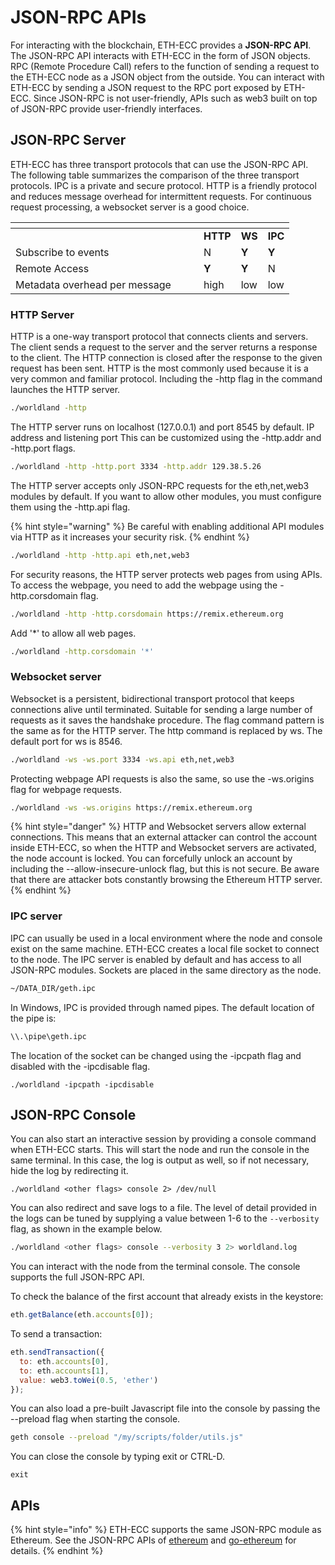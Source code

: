 # JSON-RPC APIs

For interacting with the blockchain, ETH-ECC provides a **JSON-RPC API**. The JSON-RPC API interacts with ETH-ECC in the form of JSON objects. RPC (Remote Procedure Call) refers to the function of sending a request to the ETH-ECC node as a JSON object from the outside. You can interact with ETH-ECC by sending a JSON request to the RPC port exposed by ETH-ECC. Since JSON-RPC is not user-friendly, APIs such as web3 built on top of JSON-RPC provide user-friendly interfaces.



## JSON-RPC Server

ETH-ECC has three transport protocols that can use the JSON-RPC API. The following table summarizes the comparison of the three transport protocols. IPC is a private and secure protocol. HTTP is a friendly protocol and reduces message overhead for intermittent requests. For continuous request processing, a websocket server is a good choice.

<table data-header-hidden><thead><tr><th width="285"></th><th></th><th></th><th></th></tr></thead><tbody><tr><td></td><td><strong>HTTP</strong></td><td><strong>WS</strong></td><td><strong>IPC</strong></td></tr><tr><td>Subscribe to events</td><td>N</td><td><strong>Y</strong></td><td><strong>Y</strong></td></tr><tr><td>Remote Access</td><td><strong>Y</strong></td><td><strong>Y</strong></td><td>N</td></tr><tr><td>Metadata overhead per message</td><td>high</td><td>low</td><td>low</td></tr></tbody></table>



### HTTP Server <a href="#http-server" id="http-server"></a>

HTTP is a one-way transport protocol that connects clients and servers. The client sends a request to the server and the server returns a response to the client. The HTTP connection is closed after the response to the given request has been sent. HTTP is the most commonly used because it is a very common and familiar protocol. Including the -http flag in the command launches the HTTP server.

```sh
./worldland -http
```



The HTTP server runs on localhost (127.0.0.1) and port 8545 by default. IP address and listening port This can be customized using the -http.addr and -http.port flags.

```sh
./worldland -http -http.port 3334 -http.addr 129.38.5.26
```



The HTTP server accepts only JSON-RPC requests for the eth,net,web3 modules by default. If you want to allow other modules, you must configure them using the -http.api flag.

{% hint style="warning" %}
Be careful with enabling additional API modules via HTTP as it increases your security risk.
{% endhint %}

```sh
./worldland -http -http.api eth,net,web3
```



For security reasons, the HTTP server protects web pages from using APIs. To access the webpage, you need to add the webpage using the -http.corsdomain flag.

```sh
./worldland -http -http.corsdomain https://remix.ethereum.org
```

Add '\*' to allow all web pages.

```sh
./worldland -http.corsdomain '*'
```



### Websocket server

Websocket is a persistent, bidirectional transport protocol that keeps connections alive until terminated. Suitable for sending a large number of requests as it saves the handshake procedure. The flag command pattern is the same as for the HTTP server. The http command is replaced by ws. The default port for ws is 8546.

```sh
./worldland -ws -ws.port 3334 -ws.api eth,net,web3
```

Protecting webpage API requests is also the same, so use the -ws.origins flag for webpage requests.

```sh
./worldland -ws -ws.origins https://remix.ethereum.org
```



{% hint style="danger" %}
HTTP and Websocket servers allow external connections. This means that an external attacker can control the account inside ETH-ECC, so when the HTTP and Websocket servers are activated, the node account is locked. You can forcefully unlock an account by including the --allow-insecure-unlock flag, but this is not secure. Be aware that there are attacker bots constantly browsing the Ethereum HTTP server.
{% endhint %}



### IPC server

IPC can usually be used in a local environment where the node and console exist on the same machine. ETH-ECC creates a local file socket to connect to the node. The IPC server is enabled by default and has access to all JSON-RPC modules. Sockets are placed in the same directory as the node.

```sh
~/DATA_DIR/geth.ipc
```

In Windows, IPC is provided through named pipes. The default location of the pipe is:

```sh
\\.\pipe\geth.ipc
```

The location of the socket can be changed using the -ipcpath flag and disabled with the -ipcdisable flag.

```
./worldland -ipcpath -ipcdisable
```



## JSON-RPC Console



You can also start an interactive session by providing a console command when ETH-ECC starts. This will start the node and run the console in the same terminal. In this case, the log is output as well, so if not necessary, hide the log by redirecting it.

```
./worldland <other flags> console 2> /dev/null
```

You can also redirect and save logs to a file. The level of detail provided in the logs can be tuned by supplying a value between 1-6 to the `--verbosity` flag, as shown in the example below.

```sh
./worldland <other flags> console --verbosity 3 2> worldland.log
```



You can interact with the node from the terminal console. The console supports the full JSON-RPC API.&#x20;

To check the balance of the first account that already exists in the keystore:

```javascript
eth.getBalance(eth.accounts[0]);
```

To send a transaction:

```javascript
eth.sendTransaction({
  to: eth.accounts[0],
  to: eth.accounts[1],
  value: web3.toWei(0.5, 'ether')
});
```

You can also load a pre-built Javascript file into the console by passing the --preload flag when starting the console.

```sh
geth console --preload "/my/scripts/folder/utils.js"
```

You can close the console by typing exit or CTRL-D.

```
exit
```

### &#x20;<a href="#non-interactive-use" id="non-interactive-use"></a>

## APIs

{% hint style="info" %}
ETH-ECC supports the same JSON-RPC module as Ethereum. See the JSON-RPC APIs of [ethereum](https://ethereum.org/en/developers/docs/apis/json-rpc/#json-rpc-methods) and [go-ethereum](https://geth.ethereum.org/docs/interacting-with-geth/rpc/ns-admin) for details.
{% endhint %}

### &#x20;<a href="#non-interactive-use" id="non-interactive-use"></a>

